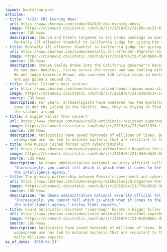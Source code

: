 ```yaml
---
layout: bootstrap-post
articles:
- title: '4/21: CBS Evening News'
  url: https://www.cbsnews.com/video/042119-cbs-evening-news/
  image: https://cbsnews3.cbsistatic.com/hub/i/r/2019/04/21/85ccec35-6179-4cbc-ba66-a46712c3bb92/thumbnail/1200x630/9707a735f402f4884c3ab54e631d6498/0421-en-full-1835158-640x360.jpg
  source: CBS News
  description: Church and hotels targeted in Sri Lanka bombings on Easter Sunday;
    Mentally ill offender thankful to California judge for giving him 2nd chance
- title: Mentally ill offender thankful to California judge for giving him 2nd chance
  url: https://www.cbsnews.com/video/mentally-ill-offender-thankful-to-california-judge-for-giving-him-2nd-chance/
  image: https://cbsnews2.cbsistatic.com/hub/i/r/2019/04/21/f1450604-db29-4c76-9228-9b6c0787515a/thumbnail/1200x630/625b7bc2b9b3802c9ab91473d30bf9b6/0421-en-drugcourt-begnaud-1835147-640x360.jpg
  source: CBS News
  description: Steven Seeley broke into the California governor's mansion in 2018.
    He had been homeless, living across the street and was dealing with schizophrenia.
    He met Judge Lawrence Brown, who oversees 140 active cases in mental health court,
    and was given a second ch…
- title: Easter Island's moai statues
  url: https://www.cbsnews.com/news/easter-island-heads-famous-moai-statues-slowly-fading-away-60-minutes-2019-04-21/
  image: https://cbsnews2.cbsistatic.com/hub/i/r/2019/04/21/e39bbc34-148f-4009-9551-3496ca0e99da/thumbnail/1200x630/733826547235cb3837daa15b37043ce5/easterislandarticle.jpg
  source: CBS News
  description: For years, archaeologists have wondered how the mysterious statues
    came to dot the island in the Pacific. Now, they're trying to find a way to keep
    the statues around
- title: A bigger killer than cancer?
  url: https://www.cbsnews.com/news/could-antibiotic-resistant-superbugs-become-a-bigger-killer-than-cancer-60-minutes-2019-04-21/
  image: https://cbsnews3.cbsistatic.com/hub/i/r/2019/04/21/9a931334-ff1a-44c9-8114-10e0755dba06/thumbnail/1200x630/f0f4069c689dd09f72ed378a50158928/superbugsarticle.jpg
  source: CBS News
  description: Antibiotics have saved hundreds of millions of lives. But their continued,
    widespread use has led to mutated bacteria that are resistant to these drugs
- title: How Russia joined forces with cybercriminals
  url: https://www.cbsnews.com/news/evgeniy-mikhailovich-bogachev-the-growing-partnership-between-russia-government-and-cybercriminals-60-minutes/
  image: https://cbsnews1.cbsistatic.com/hub/i/r/2019/04/21/dd3b4b16-5075-4f69-a40b-19a35dbc08e7/thumbnail/1200x630/652e832bc4605b6832cbf2541ef80e3b/marriagearticle.jpg
  source: CBS News
  description: An Obama administration national security official tells 60 Minutes,
    "Increasingly, you cannot tell which is which when it comes to the criminal and
    the intelligence agency."
- title: The growing partnership between Russia's government and cybercriminals
  url: https://www.cbsnews.com/video/evgeniy-mikhailovich-bogachev-the-growing-partnership-between-russias-government-and-cybercriminals-60-minutes/
  image: https://cbsnews1.cbsistatic.com/hub/i/r/2019/04/21/7feb8516-38d3-47b5-b81a-3c5e7e6b777e/thumbnail/1200x630/8fb9473c10038be8324d39028a9fa897/marriagevideo-1835013-640x360.jpg
  source: CBS News
  description: 'An Obama administration national security official tells "60 Minutes":
    "Increasingly, you cannot tell which is which when it comes to the criminal and
    the intelligence agency." Lesley Stahl reports.'
- title: Could antibiotic-resistant "superbugs" become a bigger killer than cancer?
  url: https://www.cbsnews.com/video/could-antibiotic-resistant-superbugs-become-a-bigger-killer-than-cancer-60-minutes-2019-04-21/
  image: https://cbsnews2.cbsistatic.com/hub/i/r/2019/04/21/0c00066e-d466-46c0-8780-790113ae4858/thumbnail/1200x630/4ea8adb3323a44d2fcd728d736070f3d/superbugsvideo-1835026-640x360.jpg
  source: CBS News
  description: Antibiotics have saved hundreds of millions of lives. But their continued,
    widespread use has led to mutated bacteria that are resistant to these drugs.
    Holly Williams reports.
as_of_date: '2019-04-21'
---
```



